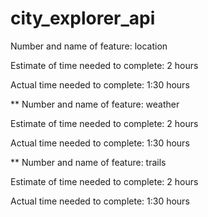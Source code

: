 # city_explorer_api


Number and name of feature: location

Estimate of time needed to complete: 2 hours

Actual time needed to complete: 1:30 hours


**
Number and name of feature: weather

Estimate of time needed to complete: 2 hours

Actual time needed to complete: 1:30 hours


**
Number and name of feature: trails

Estimate of time needed to complete: 2 hours

Actual time needed to complete: 1:30 hours


